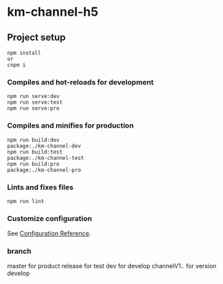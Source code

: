 # km-channel-h5

## Project setup
```
npm install
or
cnpm i
```

### Compiles and hot-reloads for development
```
npm run serve:dev
npm run serve:test
npm run serve:pro
```

### Compiles and minifies for production
```
npm run build:dev
package:./km-channel-dev
npm run build:test
package:./km-channel-test
npm run build:pro
package:./km-channel-pro
```

### Lints and fixes files
```
npm run lint
```

### Customize configuration
See [Configuration Reference](https://cli.vuejs.org/config/).

### branch
master
  for product
release
  for test
dev
  for develop
channelV1.*.*
  for version develop
